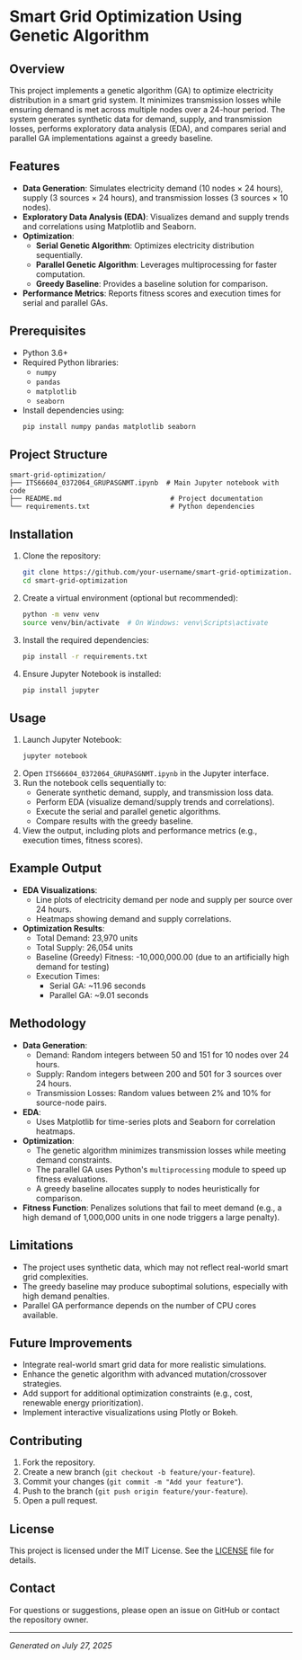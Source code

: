 # Smart Grid Optimization Using Genetic Algorithm

## Overview
This project implements a genetic algorithm (GA) to optimize electricity distribution in a smart grid system. It minimizes transmission losses while ensuring demand is met across multiple nodes over a 24-hour period. The system generates synthetic data for demand, supply, and transmission losses, performs exploratory data analysis (EDA), and compares serial and parallel GA implementations against a greedy baseline.

## Features
- **Data Generation**: Simulates electricity demand (10 nodes × 24 hours), supply (3 sources × 24 hours), and transmission losses (3 sources × 10 nodes).
- **Exploratory Data Analysis (EDA)**: Visualizes demand and supply trends and correlations using Matplotlib and Seaborn.
- **Optimization**:
  - **Serial Genetic Algorithm**: Optimizes electricity distribution sequentially.
  - **Parallel Genetic Algorithm**: Leverages multiprocessing for faster computation.
  - **Greedy Baseline**: Provides a baseline solution for comparison.
- **Performance Metrics**: Reports fitness scores and execution times for serial and parallel GAs.

## Prerequisites
- Python 3.6+
- Required Python libraries:
  - `numpy`
  - `pandas`
  - `matplotlib`
  - `seaborn`
- Install dependencies using:
  ```bash
  pip install numpy pandas matplotlib seaborn
  ```

## Project Structure
```
smart-grid-optimization/
├── ITS66604_0372064_GRUPASGNMT.ipynb  # Main Jupyter notebook with code
├── README.md                           # Project documentation
└── requirements.txt                    # Python dependencies
```

## Installation
1. Clone the repository:
   ```bash
   git clone https://github.com/your-username/smart-grid-optimization.git
   cd smart-grid-optimization
   ```
2. Create a virtual environment (optional but recommended):
   ```bash
   python -m venv venv
   source venv/bin/activate  # On Windows: venv\Scripts\activate
   ```
3. Install the required dependencies:
   ```bash
   pip install -r requirements.txt
   ```
4. Ensure Jupyter Notebook is installed:
   ```bash
   pip install jupyter
   ```

## Usage
1. Launch Jupyter Notebook:
   ```bash
   jupyter notebook
   ```
2. Open `ITS66604_0372064_GRUPASGNMT.ipynb` in the Jupyter interface.
3. Run the notebook cells sequentially to:
   - Generate synthetic demand, supply, and transmission loss data.
   - Perform EDA (visualize demand/supply trends and correlations).
   - Execute the serial and parallel genetic algorithms.
   - Compare results with the greedy baseline.
4. View the output, including plots and performance metrics (e.g., execution times, fitness scores).

## Example Output
- **EDA Visualizations**:
  - Line plots of electricity demand per node and supply per source over 24 hours.
  - Heatmaps showing demand and supply correlations.
- **Optimization Results**:
  - Total Demand: 23,970 units
  - Total Supply: 26,054 units
  - Baseline (Greedy) Fitness: -10,000,000.00 (due to an artificially high demand for testing)
  - Execution Times:
    - Serial GA: ~11.96 seconds
    - Parallel GA: ~9.01 seconds

## Methodology
- **Data Generation**:
  - Demand: Random integers between 50 and 151 for 10 nodes over 24 hours.
  - Supply: Random integers between 200 and 501 for 3 sources over 24 hours.
  - Transmission Losses: Random values between 2% and 10% for source-node pairs.
- **EDA**:
  - Uses Matplotlib for time-series plots and Seaborn for correlation heatmaps.
- **Optimization**:
  - The genetic algorithm minimizes transmission losses while meeting demand constraints.
  - The parallel GA uses Python's `multiprocessing` module to speed up fitness evaluations.
  - A greedy baseline allocates supply to nodes heuristically for comparison.
- **Fitness Function**: Penalizes solutions that fail to meet demand (e.g., a high demand of 1,000,000 units in one node triggers a large penalty).

## Limitations
- The project uses synthetic data, which may not reflect real-world smart grid complexities.
- The greedy baseline may produce suboptimal solutions, especially with high demand penalties.
- Parallel GA performance depends on the number of CPU cores available.

## Future Improvements
- Integrate real-world smart grid data for more realistic simulations.
- Enhance the genetic algorithm with advanced mutation/crossover strategies.
- Add support for additional optimization constraints (e.g., cost, renewable energy prioritization).
- Implement interactive visualizations using Plotly or Bokeh.

## Contributing
1. Fork the repository.
2. Create a new branch (`git checkout -b feature/your-feature`).
3. Commit your changes (`git commit -m "Add your feature"`).
4. Push to the branch (`git push origin feature/your-feature`).
5. Open a pull request.

## License
This project is licensed under the MIT License. See the [LICENSE](LICENSE) file for details.

## Contact
For questions or suggestions, please open an issue on GitHub or contact the repository owner.

---

*Generated on July 27, 2025*